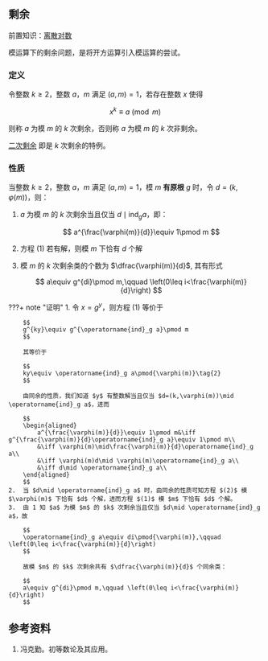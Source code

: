 ## 剩余

前置知识：[离散对数](discrete-logarithm.md)

模运算下的剩余问题，是将开方运算引入模运算的尝试。

### 定义

令整数 $k\geq 2$，整数 $a$，$m$ 满足 $(a,m)=1$，若存在整数 $x$ 使得

$$
x^k\equiv a\pmod m\tag{1}
$$

则称 $a$ 为模 $m$ 的 $k$ 次剩余，否则称 $a$ 为模 $m$ 的 $k$ 次非剩余。

[二次剩余](quad-residue.md) 即是 $k$ 次剩余的特例。

### 性质

当整数 $k\geq 2$，整数 $a$，$m$ 满足 $(a,m)=1$，模 $m$  **有原根**  $g$ 时，令 $d=(k,\varphi(m))$，则：

1.  $a$ 为模 $m$ 的 $k$ 次剩余当且仅当 $d\mid \operatorname{ind}_g a$，即：

    $$
    a^{\frac{\varphi(m)}{d}}\equiv 1\pmod m
    $$

2.  方程 $(1)$ 若有解，则模 $m$ 下恰有 $d$ 个解

3.  模 $m$ 的 $k$ 次剩余类的个数为 $\dfrac{\varphi(m)}{d}$, 其有形式

    $$
    a\equiv g^{di}\pmod m,\qquad \left(0\leq i<\frac{\varphi(m)}{d}\right)
    $$

???+ note "证明"
    1.  令 $x=g^y$，则方程 $(1)$ 等价于
    
        $$
        g^{ky}\equiv g^{\operatorname{ind}_g a}\pmod m
        $$
    
        其等价于
    
        $$
        ky\equiv \operatorname{ind}_g a\pmod{\varphi(m)}\tag{2}
        $$
    
        由同余的性质，我们知道 $y$ 有整数解当且仅当 $d=(k,\varphi(m))\mid \operatorname{ind}_g a$，进而
    
        $$
        \begin{aligned}
            a^{\frac{\varphi(m)}{d}}\equiv 1\pmod m&\iff g^{\frac{\varphi(m)}{d}\operatorname{ind}_g a}\equiv 1\pmod m\\
            &\iff \varphi(m)\mid\frac{\varphi(m)}{d}\operatorname{ind}_g a\\
            &\iff \varphi(m)d\mid \varphi(m)\operatorname{ind}_g a\\
            &\iff d\mid \operatorname{ind}_g a\\
        \end{aligned}
        $$
    2.  当 $d\mid \operatorname{ind}_g a$ 时，由同余的性质可知方程 $(2)$ 模 $\varphi(m)$ 下恰有 $d$ 个解，进而方程 $(1)$ 模 $m$ 下恰有 $d$ 个解。
    3.  由 1 知 $a$ 为模 $m$ 的 $k$ 次剩余当且仅当 $d\mid \operatorname{ind}_g a$，故
    
        $$
        \operatorname{ind}_g a\equiv di\pmod{\varphi(m)},\qquad \left(0\leq i<\frac{\varphi(m)}{d}\right)
        $$
    
        故模 $m$ 的 $k$ 次剩余共有 $\dfrac{\varphi(m)}{d}$ 个同余类：
    
        $$
        a\equiv g^{di}\pmod m,\qquad \left(0\leq i<\frac{\varphi(m)}{d}\right)
        $$

## 参考资料

1.  冯克勤。初等数论及其应用。
